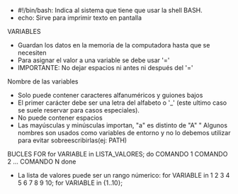- #!/bin/bash: Indica al sistema que tiene que usar la shell BASH.
- echo: Sirve para imprimir texto en pantalla

VARIABLES
- Guardan los datos en la memoria de la computadora hasta que se necesiten
- Para asignar el valor a una variable se debe usar '='
- IMPORTANTE: No dejar espacios ni antes ni después del '='

Nombre de las variables
- Solo puede contener caracteres alfanuméricos y guiones bajos
- El primer carácter debe ser una letra del alfabeto o '_' (este ultimo caso se suele reservar para casos especiales).
- No puede contener espacios
- Las mayúsculas y minúsculas importan, "a" es distinto de "A"
" Algunos nombres son usados como variables de entorno y no lo debemos utilizar para evitar sobreescribirlas(ej: PATH)

BUCLES
FOR
for VARIABLE in LISTA_VALORES;
do
	COMANDO 1
	COMANDO 2
	...
	COMANDO N
done

- La lista de valores puede ser un rango númerico:
	for VARIABLE in 1 2 3 4 5 6 7 8 9 10;
	for VARIABLE in {1..10};


